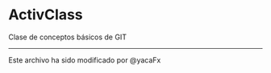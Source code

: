 ﻿ActivClass
==========

Clase de conceptos básicos de GIT

-------


Este archivo ha sido modificado por @yacaFx